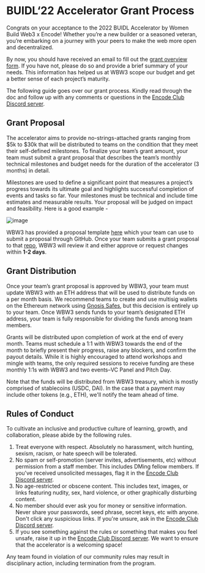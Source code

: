 # BUIDL‘22 Accelerator Grant Process
Congrats on your acceptance to the 2022 BUIDL Accelerator by Women Build Web3 x Encode! Whether you’re a new builder or a seasoned veteran, you’re embarking on a journey with your peers to make the web more open and decentralized.

By now, you should have received an email to fill out the [grant overview form](https://encodeclub.typeform.com/wbw3grant). If you have not, please do so and provide a brief summary of your needs. This information has helped us at WBW3 scope our budget and get a better sense of each project’s maturity.

The following guide goes over our grant process. Kindly read through the doc and follow up with any comments or questions in the [Encode Club Discord server](https://discord.com/channels/705799923014041651/1027167831760052254). 

## Grant Proposal
The accelerator aims to provide no-strings-attached grants ranging from $5k to $30k that will be distributed to teams on the condition that they meet their self-defined milestones. To finalize your team’s grant amount, your team must submit a grant proposal that describes the team’s monthly technical milestones and budget needs for the duration of the accelerator (3 months) in detail.

Milestones are used to define a significant point that measures a project’s progress towards its ultimate goal and highlights successful completion of events and tasks so far. Your milestones must be technical and include time estimates and measurable results. Your proposal will be judged on impact and feasibility. Here is a good example -

![image](https://user-images.githubusercontent.com/15064710/196845700-5f0fcb25-5570-42a7-85f1-2da48c5aa1b5.png)


WBW3 has provided a proposal template [here](https://github.com/womenbuildweb3/grants/issues/new/choose) which your team can use to submit a proposal through GitHub. Once your team submits a grant proposal to that [repo](https://github.com/womenbuildweb3/grants/issues/new/choose), WBW3 will review it and either approve or request changes within **1-2 days**.

## Grant Distribution
Once your team’s grant proposal is approved by WBW3, your team must update WBW3 with an ETH address that will be used to distribute funds on a per month basis. We recommend teams to create and use multisig wallets on the Ethereum network using [Gnosis Safes](https://gnosis-safe.io/), but this decision is entirely up to your team. Once WBW3 sends funds to your team’s designated ETH address, your team is fully responsible for dividing the funds among team members.

Grants will be distributed upon completion of work at the end of every month. Teams must schedule a 1:1 with WBW3 towards the end of the month to briefly present their progress, raise any blockers, and confirm the payout details. While it is highly encouraged to attend workshops and mingle with teams, the only required sessions to receive funding are these monthly 1:1s with WBW3 and two events–VC Panel and Pitch Day.

Note that the funds will be distributed from WBW3 treasury, which is mostly comprised of stablecoins (USDC, DAI). In the case that a payment may include other tokens (e.g., ETH), we'll notify the team ahead of time.

## Rules of Conduct
To cultivate an inclusive and productive culture of learning, growth, and collaboration, please abide by the following rules.
1. Treat everyone with respect. Absolutely no harassment, witch hunting, sexism, racism, or hate speech will be tolerated.
2. No spam or self-promotion (server invites, advertisements, etc) without permission from a staff member. This includes DMing fellow members. If you've received unsolicited messages, flag it in the [Encode Club Discord server](https://discord.com/channels/705799923014041651/1027167831760052254).
3. No age-restricted or obscene content. This includes text, images, or links featuring nudity, sex, hard violence, or other graphically disturbing content.
4. No member should ever ask you for money or sensitive information. Never share your passwords, seed phrase, secret keys, etc with anyone. Don't click any suspicious links. If you're unsure, ask in the [Encode Club Discord server](https://discord.com/channels/705799923014041651/1027167831760052254).
5. If you see something against the rules or something that makes you feel unsafe, raise it up in the [Encode Club Discord server](https://discord.com/channels/705799923014041651/1027167831760052254). We want to ensure that the accelerator is a welcoming space!

Any team found in violation of our community rules may result in disciplinary action, including termination from the program.

